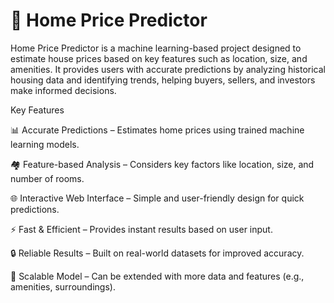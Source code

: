 # 🏡 Home Price Predictor

Home Price Predictor is a machine learning-based project designed to estimate house prices based on key features such as location, size, and amenities. It provides users with accurate predictions by analyzing historical housing data and identifying trends, helping buyers, sellers, and investors make informed decisions.

Key Features

📊 Accurate Predictions – Estimates home prices using trained machine learning models.

🏘 Feature-based Analysis – Considers key factors like location, size, and number of rooms.

🌐 Interactive Web Interface – Simple and user-friendly design for quick predictions.

⚡ Fast & Efficient – Provides instant results based on user input.

🔒 Reliable Results – Built on real-world datasets for improved accuracy.

🚀 Scalable Model – Can be extended with more data and features (e.g., amenities, surroundings).
